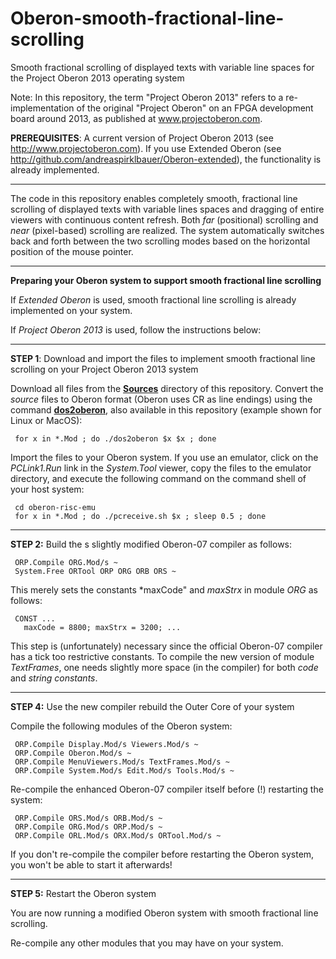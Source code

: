 # Oberon-smooth-fractional-line-scrolling
Smooth fractional scrolling of displayed texts with variable line spaces for the Project Oberon 2013 operating system

Note: In this repository, the term "Project Oberon 2013" refers to a re-implementation of the original "Project Oberon" on an FPGA development board around 2013, as published at www.projectoberon.com.

**PREREQUISITES**: A current version of Project Oberon 2013 (see http://www.projectoberon.com). If you use Extended Oberon (see http://github.com/andreaspirklbauer/Oberon-extended), the functionality is already implemented.

------------------------------------------------------

The code in this repository enables completely smooth, fractional line scrolling of displayed texts with variable lines spaces and dragging of entire viewers with continuous content refresh. Both *far* (positional) scrolling and *near* (pixel-based) scrolling are realized. The system automatically switches back and forth between the two scrolling modes based on the horizontal position of the mouse pointer.

------------------------------------------------------

**Preparing your Oberon system to support smooth fractional line scrolling**

If *Extended Oberon* is used, smooth fractional line scrolling is already implemented on your system.

If *Project Oberon 2013* is used, follow the instructions below:

------------------------------------------------------

**STEP 1**: Download and import the files to implement smooth fractional line scrolling on your Project Oberon 2013 system

Download all files from the [**Sources**](Sources/) directory of this repository. Convert the *source* files to Oberon format (Oberon uses CR as line endings) using the command [**dos2oberon**](dos2oberon), also available in this repository (example shown for Linux or MacOS):

     for x in *.Mod ; do ./dos2oberon $x $x ; done

Import the files to your Oberon system. If you use an emulator, click on the *PCLink1.Run* link in the *System.Tool* viewer, copy the files to the emulator directory, and execute the following command on the command shell of your host system:

     cd oberon-risc-emu
     for x in *.Mod ; do ./pcreceive.sh $x ; sleep 0.5 ; done

------------------------------------------------------

**STEP 2:** Build the s slightly modified Oberon-07 compiler as follows:

     ORP.Compile ORG.Mod/s ~
     System.Free ORTool ORP ORG ORB ORS ~

This merely sets the constants *maxCode" and *maxStrx* in module *ORG* as follows:

     CONST ...
       maxCode = 8800; maxStrx = 3200; ...

This step is (unfortunately) necessary since the official Oberon-07 compiler has a tick too restrictive constants. To compile the new version of module *TextFrames*, one needs slightly more space (in the compiler) for both *code* and *string constants*.

------------------------------------------------------

**STEP 4:** Use the new compiler rebuild the Outer Core of your system

Compile the following modules of the Oberon system:

     ORP.Compile Display.Mod/s Viewers.Mod/s ~
     ORP.Compile Oberon.Mod/s ~
     ORP.Compile MenuViewers.Mod/s TextFrames.Mod/s ~
     ORP.Compile System.Mod/s Edit.Mod/s Tools.Mod/s ~

Re-compile the enhanced Oberon-07 compiler itself before (!) restarting the system:

     ORP.Compile ORS.Mod/s ORB.Mod/s ~
     ORP.Compile ORG.Mod/s ORP.Mod/s ~
     ORP.Compile ORL.Mod/s ORX.Mod/s ORTool.Mod/s ~

If you don't re-compile the compiler before restarting the Oberon system, you won't be able to start it afterwards!

------------------------------------------------------

**STEP 5:** Restart the Oberon system

You are now running a modified Oberon system with smooth fractional line scrolling.

Re-compile any other modules that you may have on your system.


